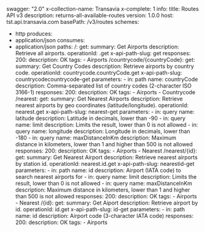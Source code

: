 swagger: "2.0"
x-collection-name: Transavia
x-complete: 1
info:
  title: Routes API v3
  description: returns-all-available-routes
  version: 1.0.0
host: tst.api.transavia.com
basePath: /v3/routes
schemes:
- http
produces:
- application/json
consumes:
- application/json
paths:
  /:
    get:
      summary: Get Airports
      description: Retrieve all airports.
      operationId: .get
      x-api-path-slug: get
      responses:
        200:
          description: OK
      tags:
      - Airports
  /countrycode/{countryCode}:
    get:
      summary: Get Country Codes
      description: Retrieve airports by country code.
      operationId: countrycode.countryCode.get
      x-api-path-slug: countrycodecountrycode-get
      parameters:
      - in: path
        name: countryCode
        description: Comma-separated list of country codes (2-character ISO 3166-1)
      responses:
        200:
          description: OK
      tags:
      - Airports
      - Countrycode
  /nearest:
    get:
      summary: Get Nearest Airports
      description: Retrieve nearest airports by geo coordinates (latitude/longitude).
      operationId: nearest.get
      x-api-path-slug: nearest-get
      parameters:
      - in: query
        name: latitude
        description: Latitude in decimals, lower than -90
      - in: query
        name: limit
        description: Limits the result, lower than 0 is not allowed
      - in: query
        name: longitude
        description: Longitude in decimals, lower than -180
      - in: query
        name: maxDistanceInKm
        description: Maximum distance in kilometers, lower than 1 and higher than
          500 is not allowed
      responses:
        200:
          description: OK
      tags:
      - Airports
      - Nearest
  /nearest/{id}:
    get:
      summary: Get Nearest Airport
      description: Retrieve nearest airports by station id.
      operationId: nearest.id.get
      x-api-path-slug: nearestid-get
      parameters:
      - in: path
        name: id
        description: Airport (IATA code) to search nearest airports for
      - in: query
        name: limit
        description: Limits the result, lower than 0 is not allowed
      - in: query
        name: maxDistanceInKm
        description: Maximum distance in kilometers, lower than 1 and higher than
          500 is not allowed
      responses:
        200:
          description: OK
      tags:
      - Airports
      - Nearest
  /{id}:
    get:
      summary: Get Aiport
      description: Retrieve airport by id.
      operationId: id.get
      x-api-path-slug: id-get
      parameters:
      - in: path
        name: id
        description: Airport code (3-character IATA code)
      responses:
        200:
          description: OK
      tags:
      - Airports